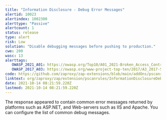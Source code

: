 ```yaml
---
title: "Information Disclosure - Debug Error Messages"
alertid: 10023
alertindex: 1002300
alerttype: "Passive"
alertcount: 1
status: release
type: alert
risk: Low
solution: "Disable debugging messages before pushing to production."
cwe: 200
wasc: 13
alerttags: 
   OWASP_2021_A01: https://owasp.org/Top10/A01_2021-Broken_Access_Control/
   OWASP_2017_A03: https://owasp.org/www-project-top-ten/2017/A3_2017-Sensitive_Data_Exposure.html
code: https://github.com/zaproxy/zap-extensions/blob/main/addOns/pscanrules/src/main/java/org/zaproxy/zap/extension/pscanrules/InformationDisclosureDebugErrorsScanRule.java
linktext: org/zaproxy/zap/extension/pscanrules/InformationDisclosureDebugErrorsScanRule.java
date: 2021-10-14 08:21:59.220Z
lastmod: 2021-10-14 08:21:59.220Z
---
```

The response appeared to contain common error messages returned by platforms such as ASP.NET, and Web-servers such as IIS and Apache. You can configure the list of common debug messages.
